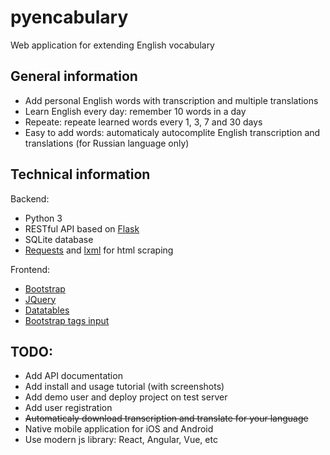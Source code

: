 # pyencabulary
Web application for extending English vocabulary

## General information
* Add personal English words with transcription and multiple translations
* Learn English every day: remember 10 words in a day
* Repeate: repeate learned words every 1, 3, 7 and 30 days
* Easy to add words: automaticaly autocomplite English transcription and translations (for Russian language only)

## Technical information
Backend:
* Python 3
* RESTful API based on [Flask](http://flask.pocoo.org/)
* SQLite database
* [Requests](http://docs.python-requests.org/en/master/) and [lxml](http://lxml.de/) for html scraping

Frontend:
* [Bootstrap](http://getbootstrap.com/)
* [JQuery](https://jquery.com/)
* [Datatables](https://datatables.net/)
* [Bootstrap tags input](http://bootstrap-tagsinput.github.io/bootstrap-tagsinput/examples/)

## TODO:
* Add API documentation
* Add install and usage tutorial (with screenshots)
* Add demo user and deploy project on test server
* Add user registration
* ~~Automaticaly download transcription and translate for your language~~
* Native mobile application for iOS and Android
* Use modern js library: React, Angular, Vue, etc
